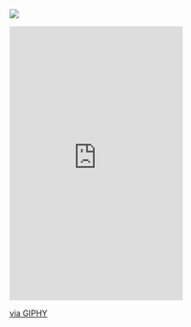 ![](https://media0.giphy.com/media/3otPorWLQJq5GmHRtu/giphy.gif)


<iframe src="https://giphy.com/embed/ndIq5ohg1pyfqyVOII" width="303" height="480" frameBorder="0" class="giphy-embed" allowFullScreen></iframe><p><a href="https://giphy.com/gifs/drummachinefunk-create-develop-developing-ndIq5ohg1pyfqyVOII">via GIPHY</a></p>
